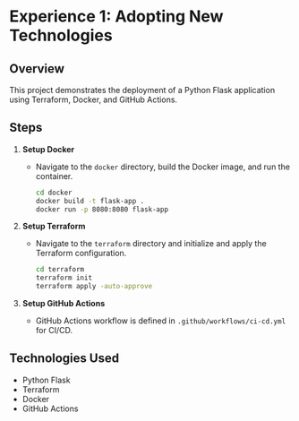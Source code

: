 # Experience 1: Adopting New Technologies

## Overview
This project demonstrates the deployment of a Python Flask application using Terraform, Docker, and GitHub Actions.

## Steps
1. **Setup Docker**
   - Navigate to the `docker` directory, build the Docker image, and run the container.
     ```sh
     cd docker
     docker build -t flask-app .
     docker run -p 8080:8080 flask-app
     ```

2. **Setup Terraform**
   - Navigate to the `terraform` directory and initialize and apply the Terraform configuration.
     ```sh
     cd terraform
     terraform init
     terraform apply -auto-approve
     ```

3. **Setup GitHub Actions**
   - GitHub Actions workflow is defined in `.github/workflows/ci-cd.yml` for CI/CD.

## Technologies Used
- Python Flask
- Terraform
- Docker
- GitHub Actions
